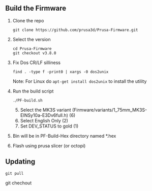## Build the Firmware
1. Clone the repo
	```
	git clone https://github.com/prusa3d/Prusa-Firmware.git
	```
2. Select the version
    ```
    cd Prusa-Firmware
    git checkout v3.8.0
    ```
3. Fix Dos CR/LF silliness
      ```
   find . -type f -print0 | xargs -0 dos2unix
   ```
      Note: For Linux do `apt-get install dos2unix` to install the utility

4. Run the build script
   ```
   ./PF-build.sh
   ```
	5. Select the MK3S variant (Firmware/variants/1_75mm_MK3S-EINSy10a-E3Dv6full.h) (6)
	6. Select English Only (2)
	7.  Set DEV_STATUS to gold (1)
5. Bin will be in PF-Build-Hex directory named *.hex
6. Flash using prusa slicer (or octopi)

## Updating
```
git pull
```
git chechout 
   

<!--stackedit_data:
eyJoaXN0b3J5IjpbOTM5MzA5MDUyLDE0Mjk1MTgwMzksLTE3OT
gyNTg0ODQsMTMxMzc3MDg0Niw0MTc5ODEzNTksNzIxNjAwMjQs
MjA2NjU4NjMxMSwtMTQ1Nzg5ODQxMSwtNjUxMjAzODU5LDE2Mj
A2MTE4MzIsLTQxMjcyNjE4NiwtNTg2MjA3MzM0LDgwMTQ3Mzc2
NSwtMzk2NTkzNTk4LDY5ODExMzI2MV19
-->